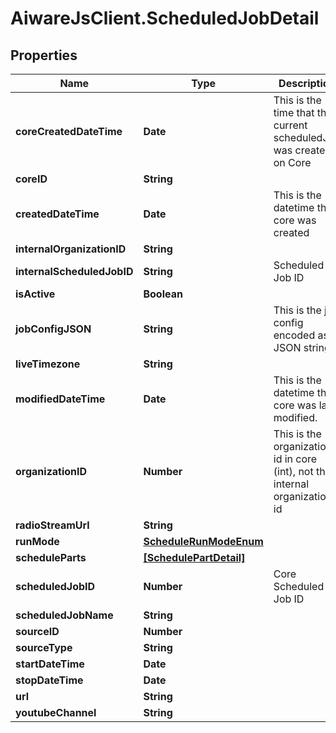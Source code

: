 # AiwareJsClient.ScheduledJobDetail

## Properties

Name | Type | Description | Notes
------------ | ------------- | ------------- | -------------
**coreCreatedDateTime** | **Date** | This is the time that the current scheduledJob was created on Core | [optional] 
**coreID** | **String** |  | [optional] 
**createdDateTime** | **Date** | This is the datetime the core was created | [optional] 
**internalOrganizationID** | **String** |  | [optional] 
**internalScheduledJobID** | **String** | Scheduled Job ID | [optional] 
**isActive** | **Boolean** |  | [optional] 
**jobConfigJSON** | **String** | This is the job config encoded as a JSON string | [optional] 
**liveTimezone** | **String** |  | [optional] 
**modifiedDateTime** | **Date** | This is the datetime the core was last modified. | [optional] 
**organizationID** | **Number** | This is the organization id in core (int), not the internal organization id | [optional] 
**radioStreamUrl** | **String** |  | [optional] 
**runMode** | [**ScheduleRunModeEnum**](ScheduleRunModeEnum.md) |  | [optional] 
**scheduleParts** | [**[SchedulePartDetail]**](SchedulePartDetail.md) |  | [optional] 
**scheduledJobID** | **Number** | Core Scheduled Job ID | [optional] 
**scheduledJobName** | **String** |  | [optional] 
**sourceID** | **Number** |  | [optional] 
**sourceType** | **String** |  | [optional] 
**startDateTime** | **Date** |  | [optional] 
**stopDateTime** | **Date** |  | [optional] 
**url** | **String** |  | [optional] 
**youtubeChannel** | **String** |  | [optional] 


